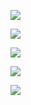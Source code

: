 ![](Info_sec/Info%20/Info%20sec%20P16.png)

![](Info_sec/Info%20/Info%20sec%20P17.png)

![](Info_sec/Info%20/Info%20sec%20P18.png)

![](Info_sec/Info%20/Info%20sec%20P19.png)

![](Info_sec/Info%20/Info%20sec%20P20.png)
